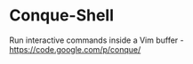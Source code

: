 Conque-Shell
============

Run interactive commands inside a Vim buffer - https://code.google.com/p/conque/
